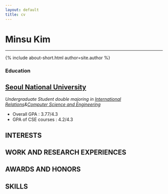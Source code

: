 ```yaml
---
layout: default
title: cv
---
```

# Minsu Kim
<hr/>
{% include about-short.html author=site.author %}

### Education

<div class="bs-callout bs-callout-primary">

  ## [Seoul National University](http://en.snu.ac.kr/)

  *Undergraduate Student double majoring in [International Relations](http://ir.snu.ac.kr/english/)&[Computer Science and Engineering](http://cse.snu.ac.kr/)*
  
  * Overall GPA : 3.77/4.3
  * GPA of CSE courses : 4.2/4.3

</div>

## INTERESTS

## WORK AND RESEARCH EXPERIENCES

## AWARDS AND HONORS

## SKILLS